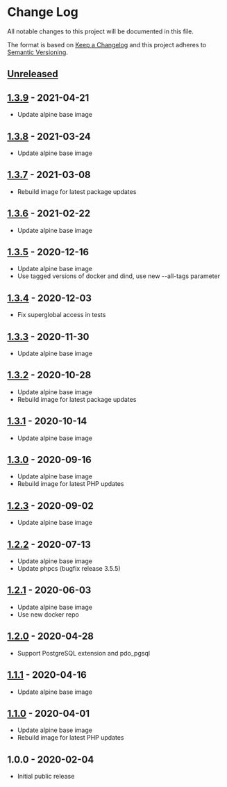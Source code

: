 # Change Log

All notable changes to this project will be documented in this file.

The format is based on [Keep a Changelog](http://keepachangelog.com/)
and this project adheres to [Semantic Versioning](http://semver.org/).

## [Unreleased]

## [1.3.9] - 2021-04-21
- Update alpine base image

## [1.3.8] - 2021-03-24
- Update alpine base image

## [1.3.7] - 2021-03-08
- Rebuild image for latest package updates

## [1.3.6] - 2021-02-22
- Update alpine base image

## [1.3.5] - 2020-12-16
- Update alpine base image
- Use tagged versions of docker and dind, use new --all-tags parameter

## [1.3.4] - 2020-12-03
- Fix superglobal access in tests

## [1.3.3] - 2020-11-30
- Update alpine base image

## [1.3.2] - 2020-10-28
- Update alpine base image
- Rebuild image for latest package updates

## [1.3.1] - 2020-10-14
- Update alpine base image

## [1.3.0] - 2020-09-16
- Update alpine base image
- Rebuild image for latest PHP updates

## [1.2.3] - 2020-09-02
- Update alpine base image

## [1.2.2] - 2020-07-13
- Update alpine base image
- Update phpcs (bugfix release 3.5.5)

## [1.2.1] - 2020-06-03
- Update alpine base image
- Use new docker repo

## [1.2.0] - 2020-04-28
- Support PostgreSQL extension and pdo_pgsql

## [1.1.1] - 2020-04-16
- Update alpine base image

## [1.1.0] - 2020-04-01
- Update alpine base image
- Rebuild image for latest PHP updates

## 1.0.0 - 2020-02-04

- Initial public release

[Unreleased]: https://github.com/gmitirol/alpine311-php73/compare/1.3.9...HEAD
[1.3.9]: https://github.com/gmitirol/alpine310-php73/compare/1.3.8...1.3.9
[1.3.8]: https://github.com/gmitirol/alpine310-php73/compare/1.3.7...1.3.8
[1.3.7]: https://github.com/gmitirol/alpine310-php73/compare/1.3.6...1.3.7
[1.3.6]: https://github.com/gmitirol/alpine310-php73/compare/1.3.5...1.3.6
[1.3.5]: https://github.com/gmitirol/alpine310-php73/compare/1.3.4...1.3.5
[1.3.4]: https://github.com/gmitirol/alpine310-php73/compare/1.3.3...1.3.4
[1.3.3]: https://github.com/gmitirol/alpine310-php73/compare/1.3.2...1.3.3
[1.3.2]: https://github.com/gmitirol/alpine310-php73/compare/1.3.1...1.3.2
[1.3.1]: https://github.com/gmitirol/alpine310-php73/compare/1.3.0...1.3.1
[1.3.0]: https://github.com/gmitirol/alpine310-php73/compare/1.2.3...1.3.0
[1.2.3]: https://github.com/gmitirol/alpine310-php73/compare/1.2.2...1.2.3
[1.2.2]: https://github.com/gmitirol/alpine310-php73/compare/1.2.1...1.2.2
[1.2.1]: https://github.com/gmitirol/alpine310-php73/compare/1.2.0...1.2.1
[1.2.0]: https://github.com/gmitirol/alpine310-php73/compare/1.1.1...1.2.0
[1.1.1]: https://github.com/gmitirol/alpine310-php73/compare/1.1.0...1.1.1
[1.1.0]: https://github.com/gmitirol/alpine310-php73/compare/1.0.0...1.1.0


